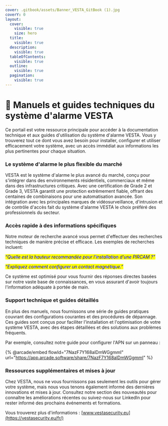 ```yaml
---
cover: .gitbook/assets/Banner_VESTA_GitBook (1).jpg
coverY: 0
layout:
  cover:
    visible: true
    size: hero
  title:
    visible: true
  description:
    visible: true
  tableOfContents:
    visible: true
  outline:
    visible: true
  pagination:
    visible: true
---
```


# 📘 Manuels et guides techniques du système d'alarme VESTA

Ce portail est votre ressource principale pour accéder à la documentation technique et aux guides d'utilisation du système d'alarme VESTA. Vous y trouverez tout ce dont vous avez besoin pour installer, configurer et utiliser efficacement votre système, avec un accès immédiat aux informations les plus pertinentes pour chaque situation.

### Le système d'alarme le plus flexible du marché

VESTA est le système d'alarme le plus avancé du marché, conçu pour s'intégrer dans des environnements résidentiels, commerciaux et même dans des infrastructures critiques. Avec une certification de Grade 2 et Grade 3, VESTA garantit une protection extrêmement fiable, offrant des centaines de combinaisons pour une automatisation avancée. Son intégration avec les principales marques de vidéosurveillance, d'intrusion et de contrôle d'accès fait du système d'alarme VESTA le choix préféré des professionnels du secteur.

### Accès rapide à des informations spécifiques

Notre moteur de recherche avancé vous permet d'effectuer des recherches techniques de manière précise et efficace. Les exemples de recherches incluent:

_<mark style="color:blue;">“Quelle est la hauteur recommandée pour l'installation d'une PIRCAM ?”</mark>_

_<mark style="color:blue;">“Expliquez comment configurer un contact magnétique.”</mark>_&#x20;

Ce système est optimisé pour vous fournir des réponses directes basées sur notre vaste base de connaissances, en vous assurant d'avoir toujours l'information adéquate à portée de main.

### Support technique et guides détaillés

En plus des manuels, nous fournissons une série de guides pratiques couvrant des configurations courantes et des procédures de dépannage. Ces guides sont conçus pour faciliter l'installation et l'optimisation de votre système VESTA, avec des étapes détaillées et des solutions aux problèmes fréquents.&#x20;

Par exemple, consultez notre guide pour configurer l'APN sur un panneau :&#x20;

{% @arcade/embed flowId="7NazF7Y168alDmWGgmmI" url="https://app.arcade.software/share/7NazF7Y168alDmWGgmmI" %}

### Ressources supplémentaires et mises à jour

Chez VESTA, nous ne vous fournissons pas seulement les outils pour gérer votre système, mais nous vous tenons également informé des dernières innovations et mises à jour. Consultez notre section des nouveautés pour connaître les améliorations récentes ou suivez-nous sur LinkedIn pour rester informé des prochains événements et formations.&#x20;

Vous trouverez plus d'informations : [www.vestasecurity.eu](https://vestasecurity.eu/fr/)
